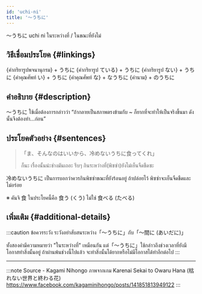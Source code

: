 ```yaml
---
id: 'uchi-ni'
title: '〜うちに'
---
```




〜うちに
uchi ni
ในระหว่างที่ / ในขณะที่ยังไม่

## วิธีเชื่อมประโยค {#linkings}

{คำกริยารูปพจนานุกรม} + うちに
{คำกริยารูป ている} + うちに
{คำกริยารูป ない} + うちに
{คำคุณศัพท์ い} + うちに
{คำคุณศัพท์ な} + なうちに
{คำนาม} + のうちに

## คำอธิบาย {#description}

〜うちに ใช้เมื่อต้องการกล่าวว่า “ถ้ากลายเป็นสภาพตรงข้ามกับ ~ ก็ยากที่จะทำให้เป็นจริงขึ้นมา ดังนั้นจึงต้องทำ…ก่อน”

## ประโยคตัวอย่าง {#sentences}

> 「ま、そんなのはいいから、冷めないうちに食ってくれ」
>
> ก็นะ เรื่องนั้นน่ะช่างมันเถอะ รีบๆ กินระหว่างที่(พิซซ่า)ยังไม่เย็นจืดชืดซะ

冷めないうちに เป็นการบอกว่าควรกินพิซซ่าขณะที่ยังร้อนอยู่ ถ้าปล่อยไว้ พิซซ่าจะเย็นจืดชืดและไม่อร่อย

※ คันจิ 食 ในประโยคนี้คือ 食う (くう) ไม่ใช่ 食べる (たべる)

## เพิ่มเติม {#additional-details}

:::caution ข้อควรระวัง
ระวังอย่าสับสนระหว่าง「〜うちに」กับ「〜間に (あいだに)」

ทั้งสองคำมีความหมายว่า "ในระหว่างที่" เหมือนกัน แต่「〜うちに」ใช้กล่าวถึงช่วงเวลาที่ยังมีโอกาสทำสิ่งนั้นอยู่ ถ้าผ่านพ้นช่วงนี้ไปแล้ว จะทำสิ่งนั้นได้ยากหรือไม่มีโอกาสได้ทำอีกต่อไป
:::

---

:::note Source - Kagami Nihongo
ภาพจากเกม Karenai Sekai to Owaru Hana (枯れない世界と終わる花)
https://www.facebook.com/kagaminihongo/posts/141851813949122
:::